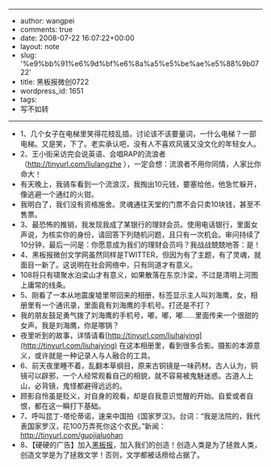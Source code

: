 - --
- author: wangpei
- comments: true
- date: 2008-07-22 16:07:22+00:00
- layout: note
- slug: '%e9%bb%91%e6%9d%bf%e6%8a%a5%e5%be%ae%e5%88%9b0722'
- title: 黑板报微创0722
- wordpress_id: 1651
- tags:
- 写不如转
- --
- 1、几个女子在电梯里笑得花枝乱插，讨论该不该要量词，一什么电梯？一部电梯。又是笑，下了。老实承认吧，没有人不喜欢风骚又没文化的年轻女人。 
- 2、王小街采访完会说英语、会唱RAP的流浪者（http://tinyurl.com/liulangzhe ），一定会想：流浪者不用你同情，人家比你命大！ 
- 有天晚上，我骑车看到一个流浪汉，我掏出10元钱，要塞给他，他急忙躲开，像逃避一个通红的火钳。 
- 我明白了，我们没有资格施舍。灵魂通往天堂的门票不会只卖10块钱，甚至不售票。 
- 3、最恐怖的推销，我发现我成了某银行的理财会员。使用电话银行，里面女声说，为核实你的身份，请回答下列随机问题，且只有一次机会。审问持续了10分钟，最后一问是：你愿意成为我们的理财会员吗？我战战兢兢地答：是！ 
- 4、黑板报微创文学网虽然同样是TWITTER，但因为有了主题，有了灵魂，就面目一新了。这说明在社会网络中，只有同道才有意义。 
- 108将只有啸聚水泊梁山才有意义，如果散落在东京汴梁，不过是清明上河图上庸常的线条。 
- 5、刚看了一本从地震废墟里带回来的相册，标签显示主人叫刘海鹰，女，相册里有一个通讯录，里面竟有刘海鹰的手机号。打还是不打？ 
- 我的朋友鼓足勇气拨了刘海鹰的手机号，嘟，嘟，嘟……里面传来一个很甜的女声。我是刘海鹰，你是哪锅？ 
- 夜里听到的故事，详情请看[http://tinyurl.com/liuhaiying](http://tinyurl.com/liuhaiying) 在这本相册里，看到很多合影。摄影的本源意义，或许就是一种记录人与人融合的工具。 
- 6、前天夜里睡不着，乱翻本草纲目，原来古铜镜是一味药材。古人认为，铜镜可以辟邪，一个人经常观看自己的相貌，就不容易被鬼魅迷惑。古道人上山，必背镜，鬼怪都避得远远的。 
- 顾影自怜虽是贬义，对自身的观看，却是自我意识觉醒的开始。自爱或者自恨，都在这一瞬打下基础。 
- 7、呼叫昆丁-塔伦蒂诺，速来中国拍《国家罗汉》。台词：“我是法院的，我代表国家罗汉，花100万弄死你这个农民。”新闻：http://tinyurl.com/guojialuohan 
- 8、【硬硬的广告】加入[黑板报](http://heibanbao.net/w/)，加入我们的创造！创造人类是为了拯救人类，创造文学是为了拯救文学！否则，文学都被话痨给占据了。 

